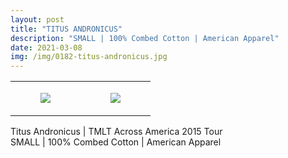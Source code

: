 ```yaml
---
layout: post
title: "TITUS ANDRONICUS"
description: "SMALL | 100% Combed Cotton | American Apparel"
date: 2021-03-08
img: /img/0182-titus-andronicus.jpg
---
```




<table style="width:100%;"><tr><td style="vertical-align:top;">
      <figure class="tmblr-full" data-orig-height="2048" data-orig-width="1365" data-orig-src="https://concertshirts.netlify.app/shirts/0182/0182-01.jpg"><img src="https://64.media.tumblr.com/c9a8a6900c059b873b17185fbbf5f415/369359b24e2efedf-f9/s540x810/b2086ba38d498750067097d6337348284e49daae.jpg" data-orig-height="2048" data-orig-width="1365" data-orig-src="https://concertshirts.netlify.app/shirts/0182/0182-01.jpg"/></figure></td>
    <td style="vertical-align:top;">
      <figure class="tmblr-full" data-orig-height="2048" data-orig-width="1365" data-orig-src="https://concertshirts.netlify.app/shirts/0182/0182-02.jpg"><img src="https://64.media.tumblr.com/2211938ee1176096c5480af0e2494a6b/369359b24e2efedf-18/s540x810/70936e953bae5f6a1b2d67d35a38d15a87233c19.jpg" data-orig-height="2048" data-orig-width="1365" data-orig-src="https://concertshirts.netlify.app/shirts/0182/0182-02.jpg"/></figure></td>
  </tr></table><p>
  Titus Andronicus | TMLT Across America 2015 Tour<br/>SMALL | 100% Combed Cotton | American Apparel
</p>
